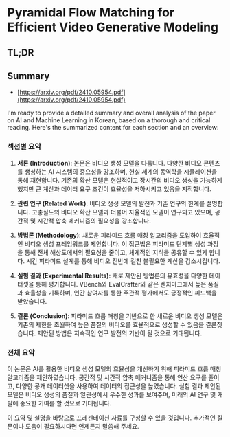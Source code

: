 # Pyramidal Flow Matching for Efficient Video Generative Modeling
## TL;DR
## Summary
- [https://arxiv.org/pdf/2410.05954.pdf](https://arxiv.org/pdf/2410.05954.pdf)

I'm ready to provide a detailed summary and overall analysis of the paper on AI and Machine Learning in Korean, based on a thorough and critical reading. Here's the summarized content for each section and an overview:

### 섹션별 요약

1. **서론 (Introduction)**:
   논문은 비디오 생성 모델을 다룹니다. 다양한 비디오 콘텐츠를 생성하는 AI 시스템의 중요성을 강조하며, 현실 세계의 동역학을 시뮬레이션을 통해 재현합니다. 기존의 확산 모델은 현실적이고 장시간의 비디오 생성을 가능하게 했지만 큰 계산과 데이터 요구 조건이 효율성을 저하시키고 있음을 지적합니다.

2. **관련 연구 (Related Work)**:
   비디오 생성 모델의 발전과 기존 연구의 한계를 설명합니다. 고충실도의 비디오 확산 모델과 더불어 자율적인 모델이 연구되고 있으며, 공간적 및 시간적 압축 메커니즘의 필요성을 강조합니다.

3. **방법론 (Methodology)**:
   새로운 피라미드 흐름 매칭 알고리즘을 도입하여 효율적인 비디오 생성 프레임워크를 제안합니다. 이 접근법은 피라미드 단계별 생성 과정을 통해 전체 해상도에서의 필요성을 줄이고, 체계적인 지식을 공유할 수 있게 합니다. 시간 피라미드 설계를 통해 비디오 전반에 걸친 불필요한 계산을 감소시킵니다.

4. **실험 결과 (Experimental Results)**:
   새로 제안된 방법론의 유효성을 다양한 데이터셋을 통해 평가합니다. VBench와 EvalCrafter와 같은 벤치마크에서 높은 품질과 효율성을 기록하며, 인간 참여자를 통한 주관적 평가에서도 긍정적인 피드백을 받았습니다.

5. **결론 (Conclusion)**:
   피라미드 흐름 매칭을 기반으로 한 새로운 비디오 생성 모델은 기존의 제한을 초월하여 높은 품질의 비디오를 효율적으로 생성할 수 있음을 결론짓습니다. 제안된 방법은 지속적인 연구 발전의 기반이 될 것으로 기대됩니다.

### 전체 요약

이 논문은 AI를 활용한 비디오 생성 모델의 효율성을 개선하기 위해 피라미드 흐름 매칭 알고리즘을 제안하였습니다. 공간적 및 시간적 압축 메커니즘을 통해 연산 요구를 줄이고, 다양한 공개 데이터셋을 사용하여 데이터의 접근성을 높였습니다. 실험 결과 제안된 모델은 비디오 생성의 품질과 일관성에서 우수한 성과를 보여주며, 미래의 AI 연구 및 개발에 중요한 기여를 할 것으로 기대됩니다.

이 요약 및 설명을 바탕으로 프레젠테이션 자료를 구성할 수 있을 것입니다. 추가적인 질문이나 도움이 필요하시다면 언제든지 말씀해 주세요.